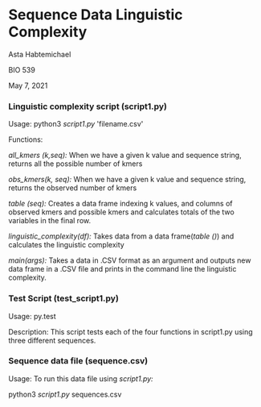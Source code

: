 # Sequence Data Linguistic Complexity #

Asta Habtemichael

BIO 539 

May 7, 2021

### Linguistic complexity script (script1.py) ###

Usage:
python3 *script1.py* 'filename.csv'

Functions: 
 
*all_kmers (k,seq):*  When we have a given k value and sequence string, returns all the possible number of kmers

*obs_kmers(k, seq):*  When we have a given k value and sequence string, returns the observed number of kmers

*table (seq):* Creates a data frame indexing k values, and columns of observed kmers and possible kmers 
    and calculates totals of the two variables in the final row. 

*linguistic_complexity(df):*  Takes data from a data frame(*table ()*) and calculates the linguistic complexity 

*main(args):*  Takes a data in .CSV format as an argument and outputs new data frame in a .CSV file 
  and prints in the command line the linguistic complexity.

### Test Script (test_script1.py) ###

Usage: 
py.test

Description:
This script tests each of the four functions in script1.py using three different sequences. 

### Sequence data file (sequence.csv) ###

Usage:
To run this data file using *script1.py:*

python3 *script1.py* sequences.csv